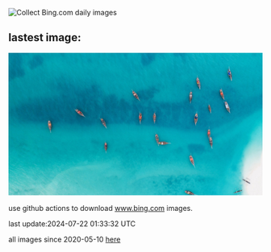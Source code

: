 ![Collect Bing.com daily images](https://github.com/counter2015/bing-daily-images/workflows/Collect%20Bing.com%20daily%20images/badge.svg)
## lastest image:
![](images/ZanzibarBoats.jpg)

use github actions to download www.bing.com images.

last update:2024-07-22 01:33:32 UTC

all images since 2020-05-10 [here](https://github.com/counter2015/bing-daily-images/tree/master/images) 
